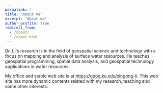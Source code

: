 ```yaml
---
permalink: /
title: "About me"
excerpt: "About me"
author_profile: true
redirect_from: 
  - /about/
  - /about.html
---
```


Dr. Li's research is in the field of geospatial science and technology with a focus on mapping and analysis of surface water resources. He teaches geospatial programming, spatial data analysis, and geospatial technology applications in water resources. 

My office and stable web site is at https://geog.ku.edu/xingong-li. This web site has more dynamic contents related with my research, teaching and some other interests.
